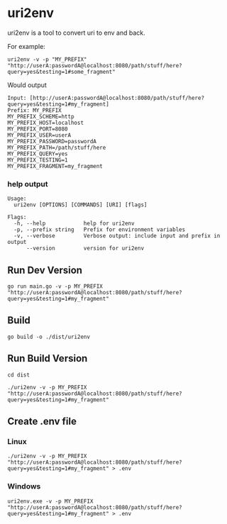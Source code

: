 # uri2env

uri2env is a tool to convert uri to env and back.

For example:

```shell
uri2env -v -p "MY_PREFIX" "http://userA:passwordA@localhost:8080/path/stuff/here?query=yes&testing=1#some_fragment"
```
Would output
```shell
Input: [http://userA:passwordA@localhost:8080/path/stuff/here?query=yes&testing=1#my_fragment]
Prefix: MY_PREFIX
MY_PREFIX_SCHEME=http
MY_PREFIX_HOST=localhost
MY_PREFIX_PORT=8080
MY_PREFIX_USER=userA
MY_PREFIX_PASSWORD=passwordA
MY_PREFIX_PATH=/path/stuff/here
MY_PREFIX_QUERY=yes
MY_PREFIX_TESTING=1
MY_PREFIX_FRAGMENT=my_fragment
```

### help output
```shell
Usage:
  uri2env [OPTIONS] [COMMANDS] [URI] [flags]

Flags:
  -h, --help            help for uri2env
  -p, --prefix string   Prefix for environment variables
  -v, --verbose         Verbose output: include input and prefix in output
      --version         version for uri2env
```

## Run Dev Version
```shell
go run main.go -v -p MY_PREFIX "http://userA:passwordA@localhost:8080/path/stuff/here?query=yes&testing=1#my_fragment"
```

## Build
```shell
go build -o ./dist/uri2env
```

## Run Build Version

```shell
cd dist
```
```
./uri2env -v -p MY_PREFIX "http://userA:passwordA@localhost:8080/path/stuff/here?query=yes&testing=1#my_fragment"
```

## Create .env file 

### Linux

```shell
./uri2env -v -p MY_PREFIX "http://userA:passwordA@localhost:8080/path/stuff/here?query=yes&testing=1#my_fragment" > .env
```

### Windows

```shell
uri2env.exe -v -p MY_PREFIX "http://userA:passwordA@localhost:8080/path/stuff/here?query=yes&testing=1#my_fragment" > .env
```